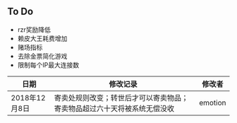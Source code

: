 
## To Do
* rzr奖励降低
* 赖皮大王耗费增加
* 赌场指标
* 去除金票简化游戏
* 限制每个IP最大连接数

| 日期 | 修改记录 | 修改者 |
| --- | --- | --- |
| 2018年12月8日 | 寄卖处规则改变；转世后才可以寄卖物品；寄卖物品超过六十天将被系统无偿没收 | emotion |
